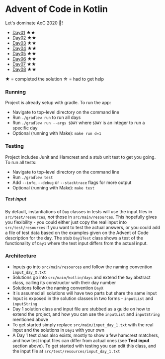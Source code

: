 # Advent of Code in Kotlin

Let's dominate AoC 2020 🎄!

- [Day01](./src/main/kotlin/days/Day1.kt) ★★
- [Day02](./src/main/kotlin/days/Day2.kt) ★★
- [Day03](./src/main/kotlin/days/Day3.kt) ★★
- [Day04](./src/main/kotlin/days/Day4.kt) ★★
- [Day05](./src/main/kotlin/days/Day5.kt) ★★
- [Day06](./src/main/kotlin/days/Day6.kt) ★★
- [Day07](./src/main/kotlin/days/Day7.kt) ★★
- [Day08](./src/main/kotlin/days/Day8.kt) ★★

★ = completed the solution
☆ = had to get help

### Running

Project is already setup with gradle. To run the app:

* Navigate to top-level directory on the command line
* Run `./gradlew run` to run all days
* Run `./gradlew run --args $DAY` where `$DAY` is an integer to run a specific day
* Optional (running with Make): `make run d=1`

### Testing

Project includes Junit and Hamcrest and a stub unit test to get you going. To run all tests:

* Navigate to top-level directory on the command line
* Run `./gradlew test`
* Add `--info`, `--debug` or `--stacktrace` flags for more output
* Optional (running with Make): `make test`

##### Test input

By default, instantiations of `Day` classes in tests will use the input files in `src/test/resources`, _not_ those
in `src/main/resources`.
This hopefully gives you flexibility - you could either just copy the real input into `src/test/resources` if you want
to test
the actual answers, or you could add a file of test data based on the examples given on the Advent of Code description
for the day.
The stub `Day1Test` class shows a test of the functionality of `Day1` where the test input differs from the actual
input.

### Architecture

* Inputs go into `src/main/resources` and follow the naming convention `input_day_X.txt`
* Solutions go into `src/main/kotlin/days` and extend the `Day` abstract class, calling its constructor with their day
  number
* Solutions follow the naming convention `DayX`
* It is assumed all solutions will have two parts but share the same input
* Input is exposed in the solution classes in two forms - `inputList` and `inputString`
* Day 1 solution class and input file are stubbed as a guide on how to extend the project,
  and how you can use the `inputList` and `inputString` mentioned above
* To get started simply replace `src/main/input_day_1.txt` with the real input and the solutions in `Day1` with your own
* A Day 1 test class also exists, mostly to show a few hamcrest matchers, and how test input files can differ from
  actual ones (see **Test input** section above).
  To get started with testing you can edit this class, and the input file at `src/test/resources/input_day_1.txt`

